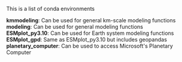 This is a list of conda environments

**kmmodeling**: Can be used for general km-scale modeling functions <br/>
**modeling**: Can be used for general modeling functions <br/>
**ESMplot_py3.10**: Can be used for Earth system modeling functions <br/>
**ESMplot_gpd**: Same as ESMplot_py3.10 but includes geopandas <br/>
**planetary_computer**: Can be used to access Microsoft's Planetary Computer <br/>
